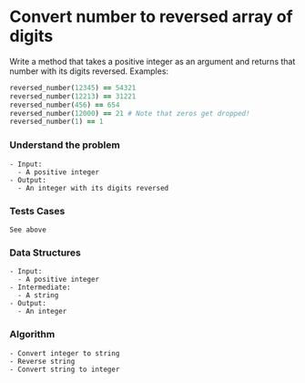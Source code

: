 # Convert number to reversed array of digits

Write a method that takes a positive integer as an argument and returns that number with its digits reversed. Examples:

```ruby
reversed_number(12345) == 54321
reversed_number(12213) == 31221
reversed_number(456) == 654
reversed_number(12000) == 21 # Note that zeros get dropped!
reversed_number(1) == 1
```

### Understand the problem

```
- Input:
  - A positive integer
- Output:
  - An integer with its digits reversed
```

### Tests Cases

```
See above
```

### Data Structures

```
- Input:
  - A positive integer
- Intermediate:
  - A string
- Output:
  - An integer
```

### Algorithm

```
- Convert integer to string
- Reverse string
- Convert string to integer
```

